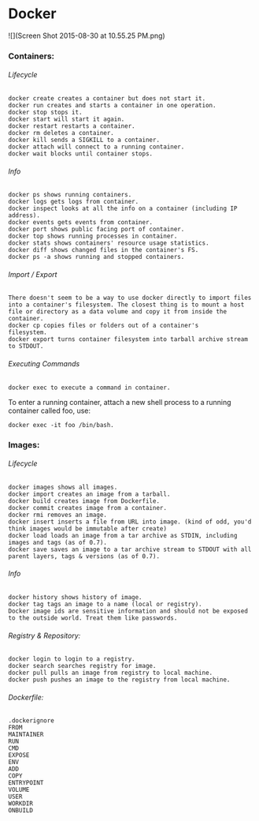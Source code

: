 # Docker

![](Screen Shot 2015-08-30 at 10.55.25 PM.png)

### Containers:

###### Lifecycle
````
docker create creates a container but does not start it.
docker run creates and starts a container in one operation.
docker stop stops it.
docker start will start it again.
docker restart restarts a container.
docker rm deletes a container.
docker kill sends a SIGKILL to a container.
docker attach will connect to a running container.
docker wait blocks until container stops.
````
###### Info
```
docker ps shows running containers.
docker logs gets logs from container.
docker inspect looks at all the info on a container (including IP address).
docker events gets events from container.
docker port shows public facing port of container.
docker top shows running processes in container.
docker stats shows containers' resource usage statistics.
docker diff shows changed files in the container's FS.
docker ps -a shows running and stopped containers.
```
###### Import / Export
```
There doesn't seem to be a way to use docker directly to import files into a container's filesystem. The closest thing is to mount a host file or directory as a data volume and copy it from inside the container.
docker cp copies files or folders out of a container's 
filesystem.
docker export turns container filesystem into tarball archive stream to STDOUT.
```
###### Executing Commands
```
docker exec to execute a command in container.
```
To enter a running container, attach a new shell process to a running container called foo, use:
```
docker exec -it foo /bin/bash.
```

### Images:

###### Lifecycle
```
docker images shows all images.
docker import creates an image from a tarball.
docker build creates image from Dockerfile.
docker commit creates image from a container.
docker rmi removes an image.
docker insert inserts a file from URL into image. (kind of odd, you'd think images would be immutable after create)
docker load loads an image from a tar archive as STDIN, including images and tags (as of 0.7).
docker save saves an image to a tar archive stream to STDOUT with all parent layers, tags & versions (as of 0.7).
```
###### Info
```
docker history shows history of image.
docker tag tags an image to a name (local or registry).
Docker image ids are sensitive information and should not be exposed to the outside world. Treat them like passwords.
```
###### Registry & Repository:
```
docker login to login to a registry.
docker search searches registry for image.
docker pull pulls an image from registry to local machine.
docker push pushes an image to the registry from local machine.
```

###### Dockerfile:
```
.dockerignore
FROM
MAINTAINER
RUN
CMD
EXPOSE
ENV
ADD
COPY
ENTRYPOINT
VOLUME
USER
WORKDIR
ONBUILD
```